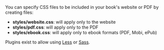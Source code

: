 You can specify CSS files to be included in your book's website or PDF by creating files:

- **styles/website.css**: will apply only to the website
- **styles/pdf.css**: will apply only to the PDF
- **styles/ebook.css**: will apply only to ebook formats (PDF, Mobi, ePub)

Plugins exist to allow using [Less](https://plugins.gitbook.com/plugin/styles-less) or [Sass](https://plugins.gitbook.com/plugin/styles-sass).
